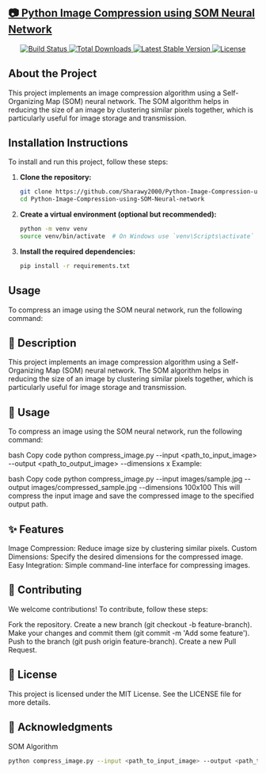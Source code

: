 <p align="center">
  <a href="https://github.com/Sharawy2000/Python-Image-Compression-using-SOM-Neural-network" target="_blank">
  <h2> 📷 Python Image Compression using SOM Neural Network </h2>
  </a>
</p>

<p align="center">
  <a href="https://github.com/Sharawy2000/Python-Image-Compression-using-SOM-Neural-network/actions">
    <img src="https://github.com/Sharawy2000/Python-Image-Compression-using-SOM-Neural-network/workflows/tests/badge.svg" alt="Build Status">
  </a>
  <a href="https://pypi.org/project/yourprojectname">
    <img src="https://img.shields.io/pypi/dm/yourprojectname" alt="Total Downloads">
  </a>
  <a href="https://pypi.org/project/yourprojectname">
    <img src="https://img.shields.io/pypi/v/yourprojectname" alt="Latest Stable Version">
  </a>
  <a href="https://github.com/Sharawy2000/Python-Image-Compression-using-SOM-Neural-network/blob/main/LICENSE">
    <img src="https://img.shields.io/github/license/Sharawy2000/Python-Image-Compression-using-SOM-Neural-network" alt="License">
  </a>
</p>

## About the Project

This project implements an image compression algorithm using a Self-Organizing Map (SOM) neural network. The SOM algorithm helps in reducing the size of an image by clustering similar pixels together, which is particularly useful for image storage and transmission.

## Installation Instructions

To install and run this project, follow these steps:

1. **Clone the repository:**

    ```bash
    git clone https://github.com/Sharawy2000/Python-Image-Compression-using-SOM-Neural-network.git
    cd Python-Image-Compression-using-SOM-Neural-network
    ```

2. **Create a virtual environment (optional but recommended):**

    ```bash
    python -m venv venv
    source venv/bin/activate  # On Windows use `venv\Scripts\activate`
    ```

3. **Install the required dependencies:**

    ```bash
    pip install -r requirements.txt
    ```

## Usage

To compress an image using the SOM neural network, run the following command:



## 📄 Description

This project implements an image compression algorithm using a Self-Organizing Map (SOM) neural network. The SOM algorithm helps in reducing the size of an image by clustering similar pixels together, which is particularly useful for image storage and transmission.


## 📸 Usage


To compress an image using the SOM neural network, run the following command:

bash
Copy code
python compress_image.py --input <path_to_input_image> --output <path_to_output_image> --dimensions <width>x<height>
Example:

bash
Copy code
python compress_image.py --input images/sample.jpg --output images/compressed_sample.jpg --dimensions 100x100
This will compress the input image and save the compressed image to the specified output path.



## ✨ Features

Image Compression: Reduce image size by clustering similar pixels.
Custom Dimensions: Specify the desired dimensions for the compressed image.
Easy Integration: Simple command-line interface for compressing images.



## 🤝 Contributing


We welcome contributions! To contribute, follow these steps:

Fork the repository.
Create a new branch (git checkout -b feature-branch).
Make your changes and commit them (git commit -m 'Add some feature').
Push to the branch (git push origin feature-branch).
Create a new Pull Request.



## 📜 License


This project is licensed under the MIT License. See the LICENSE file for more details.



## 🙏 Acknowledgments


SOM Algorithm


```bash
python compress_image.py --input <path_to_input_image> --output <path_to_output_image> --dimensions <width>x<height>
